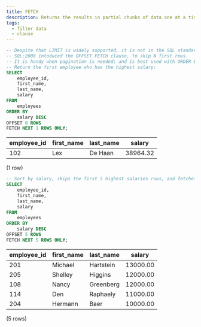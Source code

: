 ```yaml
---
title: FETCH
description: Returns the results in partial chunks of data one at a time instead of the hole result.
tags:
  - filter data
  - clause
---
```



```sql
-- Despite that LIMIT is widely supported, it is not in the SQL standard.
-- SQL:2008 intoduced the OFFSET FETCH clause, to skip N first rows.
-- It is handy when pagination is needed; and is best used with ORDER BY.
-- Return the first employee who has the highest salary:
SELECT
    employee_id,
    first_name,
    last_name,
    salary
FROM
    employees
ORDER BY
    salary DESC
OFFSET 0 ROWS
FETCH NEXT 1 ROWS ONLY;
```

|employee_id | first_name | last_name |  salary  
|------------|------------|-----------|----------
|102 | Lex        | De Haan   | 38964.32
(1 row)

```sql
-- Sort by salary, skips the first 5 highest salaries rows, and fetches the next 5.
SELECT
    employee_id,
    first_name,
    last_name,
    salary
FROM
    employees
ORDER BY
    salary DESC
OFFSET 5 ROWS
FETCH NEXT 5 ROWS ONLY;

```

|employee_id | first_name | last_name |  salary  
|------------|------------|-----------|----------
|201 | Michael    | Hartstein | 13000.00
|205 | Shelley    | Higgins   | 12000.00
|108 | Nancy      | Greenberg | 12000.00
|114 | Den        | Raphaely  | 11000.00
|204 | Hermann    | Baer      | 10000.00
(5 rows)

